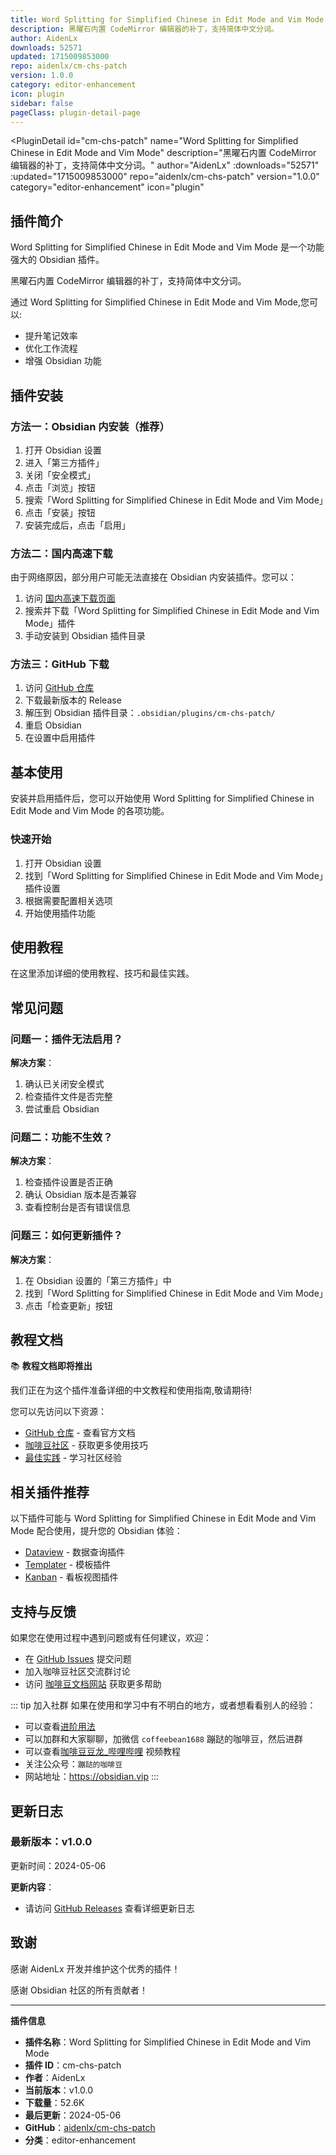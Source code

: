 ```yaml
---
title: Word Splitting for Simplified Chinese in Edit Mode and Vim Mode
description: 黑曜石内置 CodeMirror 编辑器的补丁，支持简体中文分词。
author: AidenLx
downloads: 52571
updated: 1715009853000
repo: aidenlx/cm-chs-patch
version: 1.0.0
category: editor-enhancement
icon: plugin
sidebar: false
pageClass: plugin-detail-page
---
```


<PluginDetail
  id="cm-chs-patch"
  name="Word Splitting for Simplified Chinese in Edit Mode and Vim Mode"
  description="黑曜石内置 CodeMirror 编辑器的补丁，支持简体中文分词。"
  author="AidenLx"
  :downloads="52571"
  :updated="1715009853000"
  repo="aidenlx/cm-chs-patch"
  version="1.0.0"
  category="editor-enhancement"
  icon="plugin"
>

<!-- AUTO_GENERATED_START -->
## 插件简介

Word Splitting for Simplified Chinese in Edit Mode and Vim Mode 是一个功能强大的 Obsidian 插件。

黑曜石内置 CodeMirror 编辑器的补丁，支持简体中文分词。

通过 Word Splitting for Simplified Chinese in Edit Mode and Vim Mode,您可以:

- 提升笔记效率
- 优化工作流程
- 增强 Obsidian 功能

<!-- AUTO_GENERATED_END -->

<!-- AUTO_GENERATED_START -->
## 插件安装

### 方法一：Obsidian 内安装（推荐）

1. 打开 Obsidian 设置
2. 进入「第三方插件」
3. 关闭「安全模式」
4. 点击「浏览」按钮
5. 搜索「Word Splitting for Simplified Chinese in Edit Mode and Vim Mode」
6. 点击「安装」按钮
7. 安装完成后，点击「启用」

### 方法二：国内高速下载

由于网络原因，部分用户可能无法直接在 Obsidian 内安装插件。您可以：

1. 访问 [国内高速下载页面](/zh/documentation/obsidian-plugins-download.html)
2. 搜索并下载「Word Splitting for Simplified Chinese in Edit Mode and Vim Mode」插件
3. 手动安装到 Obsidian 插件目录

### 方法三：GitHub 下载

1. 访问 [GitHub 仓库](https://github.com/aidenlx/cm-chs-patch)
2. 下载最新版本的 Release
3. 解压到 Obsidian 插件目录：`.obsidian/plugins/cm-chs-patch/`
4. 重启 Obsidian
5. 在设置中启用插件

## 基本使用

安装并启用插件后，您可以开始使用 Word Splitting for Simplified Chinese in Edit Mode and Vim Mode 的各项功能。

### 快速开始

1. 打开 Obsidian 设置
2. 找到「Word Splitting for Simplified Chinese in Edit Mode and Vim Mode」插件设置
3. 根据需要配置相关选项
4. 开始使用插件功能

<!-- AUTO_GENERATED_END -->

<!-- CUSTOM_CONTENT_START:tutorial -->
## 使用教程

在这里添加详细的使用教程、技巧和最佳实践。

<!-- CUSTOM_CONTENT_END:tutorial -->

<!-- SHARED_CONTENT_START -->
## 常见问题

### 问题一：插件无法启用？

**解决方案**：
1. 确认已关闭安全模式
2. 检查插件文件是否完整
3. 尝试重启 Obsidian

### 问题二：功能不生效？

**解决方案**：
1. 检查插件设置是否正确
2. 确认 Obsidian 版本是否兼容
3. 查看控制台是否有错误信息

### 问题三：如何更新插件？

**解决方案**：
1. 在 Obsidian 设置的「第三方插件」中
2. 找到「Word Splitting for Simplified Chinese in Edit Mode and Vim Mode」
3. 点击「检查更新」按钮

## 教程文档

📚 **教程文档即将推出**

我们正在为这个插件准备详细的中文教程和使用指南,敬请期待!

您可以先访问以下资源：
- [GitHub 仓库](https://github.com/aidenlx/cm-chs-patch) - 查看官方文档
- [咖啡豆社区](/zh/bases/) - 获取更多使用技巧
- [最佳实践](/zh/best-practices/) - 学习社区经验

## 相关插件推荐

以下插件可能与 Word Splitting for Simplified Chinese in Edit Mode and Vim Mode 配合使用，提升您的 Obsidian 体验：

- [Dataview](/zh/plugins/dataview.html) - 数据查询插件
- [Templater](/zh/plugins/templater-obsidian.html) - 模板插件
- [Kanban](/zh/plugins/obsidian-kanban.html) - 看板视图插件

## 支持与反馈

如果您在使用过程中遇到问题或有任何建议，欢迎：

- 在 [GitHub Issues](https://github.com/aidenlx/cm-chs-patch/issues) 提交问题
- 加入咖啡豆社区交流群讨论
- 访问 [咖啡豆文档网站](https://obsidian.vip) 获取更多帮助

::: tip 加入社群
如果在使用和学习中有不明白的地方，或者想看看别人的经验：
- 可以查看[进阶用法](/zh/advanced)
- 可以加群和大家聊聊，加微信 `coffeebean1688` 蹦跶的咖啡豆，然后进群
- 可以查看[咖啡豆豆龙_哔哩哔哩](https://space.bilibili.com/618777356) 视频教程
- 关注公众号：`蹦跶的咖啡豆`
- 网站地址：https://obsidian.vip
:::
<!-- SHARED_CONTENT_END -->

<!-- AUTO_GENERATED_START -->
## 更新日志

### 最新版本：v1.0.0

更新时间：2024-05-06

**更新内容**：
- 请访问 [GitHub Releases](https://github.com/aidenlx/cm-chs-patch/releases) 查看详细更新日志

## 致谢

感谢 AidenLx 开发并维护这个优秀的插件！

感谢 Obsidian 社区的所有贡献者！

---

**插件信息**
- **插件名称**：Word Splitting for Simplified Chinese in Edit Mode and Vim Mode
- **插件 ID**：cm-chs-patch
- **作者**：AidenLx
- **当前版本**：v1.0.0
- **下载量**：52.6K
- **最后更新**：2024-05-06
- **GitHub**：[aidenlx/cm-chs-patch](https://github.com/aidenlx/cm-chs-patch)
- **分类**：editor-enhancement
<!-- AUTO_GENERATED_END -->

</PluginDetail>

